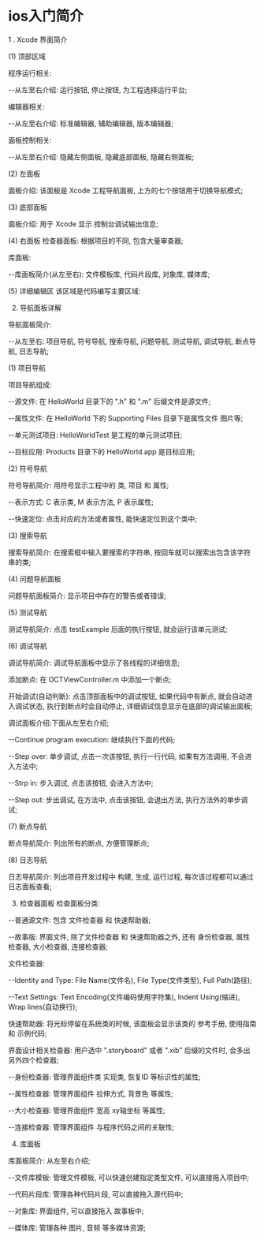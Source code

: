# ios入门简介
1
. Xcode 界面简介


(1) 顶部区域


程序运行相关:

--从左至右介绍: 运行按钮, 停止按钮, 为工程选择运行平台;



编辑器相关:

--从左至右介绍: 标准编辑器, 辅助编辑器, 版本编辑器;



面板控制相关:

--从左至右介绍: 隐藏左侧面板, 隐藏底部面板, 隐藏右侧面板;

(2) 左面板


面板介绍: 该面板是 Xcode 工程导航面板, 上方的七个按钮用于切换导航模式;

(3) 底部面板


面板介绍: 用于 Xcode 显示 控制台调试输出信息;

(4) 右面板
检查器面板: 根据项目的不同, 包含大量审查器;



库面板:



--库面板简介(从左至右): 文件模板库, 代码片段库, 对象库, 媒体库;

(5) 详细编辑区
该区域是代码编写主要区域:



2. 导航面板详解


导航面板简介:

--从左至右: 项目导航, 符号导航, 搜索导航, 问题导航, 测试导航, 调试导航, 断点导航, 日志导航;

(1) 项目导航


项目导航组成:

--源文件: 在 HelloWorld 目录下的 ".h" 和 ".m" 后缀文件是源文件;

--属性文件: 在 HelloWorld 下的 Supporting Files 目录下是属性文件 图片等;

--单元测试项目: HelloWorldTest 是工程的单元测试项目;

--目标应用: Products 目录下的 HelloWorld.app 是目标应用;

(2) 符号导航


符号导航简介: 用符号显示工程中的 类, 项目 和 属性;

--表示方式: C 表示类, M 表示方法, P 表示属性;

--快速定位: 点击对应的方法或者属性, 能快速定位到这个类中;

(3) 搜索导航


搜索导航简介: 在搜索框中输入要搜索的字符串, 按回车就可以搜索出包含该字符串的类;

(4) 问题导航面板


问题导航面板简介: 显示项目中存在的警告或者错误;

(5) 测试导航


测试导航简介: 点击 testExample 后面的执行按钮, 就会运行该单元测试;

(6) 调试导航


调试导航简介: 调试导航面板中显示了各线程的详细信息;

添加断点: 在 OCTViewController.m 中添加一个断点;



开始调试(自动判断): 点击顶部面板中的调试按钮, 如果代码中有断点, 就会自动进入调试状态, 执行到断点时会自动停止, 详细调试信息显示在底部的调试输出面板;





调试面板介绍:下面从左至右介绍;

--Continue program execution: 继续执行下面的代码;

--Step over: 单步调试, 点击一次该按钮, 执行一行代码, 如果有方法调用, 不会进入方法中;

--Strp in: 步入调试, 点击该按钮, 会进入方法中;

--Step out: 步出调试, 在方法中, 点击该按钮, 会退出方法, 执行方法外的单步调试;

(7) 断点导航


断点导航简介: 列出所有的断点, 方便管理断点;

(8) 日志导航


日志导航简介: 列出项目开发过程中 构建, 生成, 运行过程, 每次该过程都可以通过日志面板查看;



3. 检查器面板
检查面板分类:

--普通源文件: 包含 文件检查器 和 快速帮助器;

--故事版: 界面文件, 除了文件检查器 和 快速帮助器之外, 还有 身份检查器, 属性检查器, 大小检查器, 连接检查器;

文件检查器:



--Identity and Type: File Name(文件名), File Type(文件类型), Full Path(路径);

--Text Settings: Text Encoding(文件编码使用字符集), Indent Using(缩进), Wrap lines(自动换行);

快速帮助器: 将光标停留在系统类的时候, 该面板会显示该类的 参考手册, 使用指南 和 示例代码;



界面设计相关检查器: 用户选中 ".storyboard" 或者 ".xib" 后缀的文件时, 会多出另外四个检查器;



--身份检查器: 管理界面组件类 实现类, 恢复ID 等标识性的属性;

--属性检查器: 管理界面组件 拉伸方式, 背景色 等属性;

--大小检查器: 管理界面组件 宽高 xy轴坐标 等属性;

--连接检查器: 管理界面组件 与程序代码之间的关联性;

4. 库面板


库面板简介: 从左至右介绍;

--文件库模板: 管理文件模板, 可以快速创建指定类型文件, 可以直接拖入项目中;

--代码片段库: 管理各种代码片段, 可以直接拖入源代码中;

--对象库: 界面组件, 可以直接拖入 故事板中;

--媒体库: 管理各种 图片, 音频 等多媒体资源;



